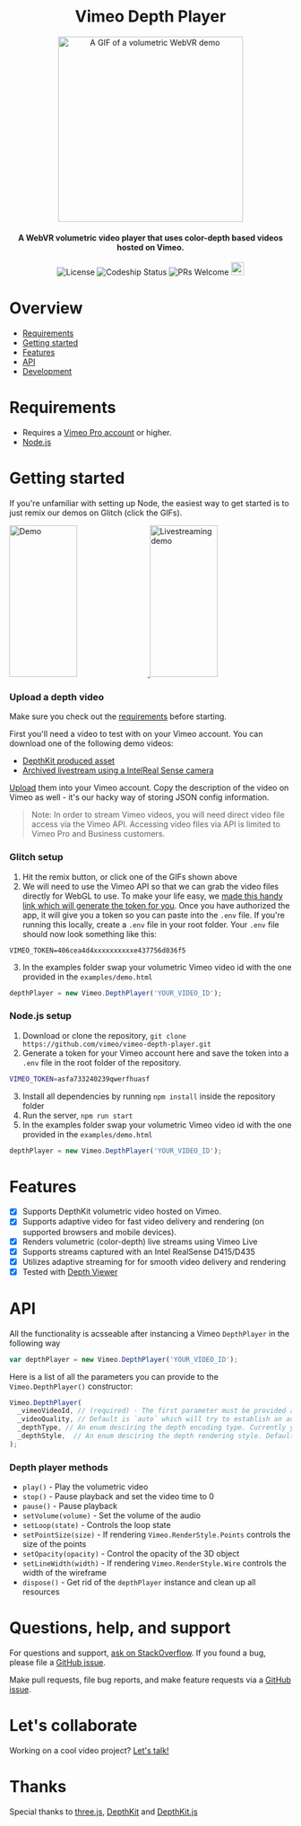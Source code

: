 <h1 align="center">Vimeo Depth Player</h1>
<p align="center">
<img src="https://raw.githubusercontent.com/vimeo/vimeo-depth-player/library-refactoring/docs/webvr_small.gif?token=AAJhwWgAm6TGq5tvMZS_8puOgjbKedDeks5bYxduwA%3D%3D" alt="A GIF of a volumetric WebVR demo" height="330" />
</p>

<h4 align="center">A WebVR volumetric video player that uses color-depth based videos hosted on Vimeo.</h4>

<p align="center">
  <img src="https://img.shields.io/badge/License-MIT-yellow.svg" alt="License">
  <img src="https://app.codeship.com/projects/9ce7c020-7326-0136-9217-52081b953558/status?branch=master" alt="Codeship Status" />
  <img src="https://img.shields.io/badge/PRs-welcome-brightgreen.svg?style=flat-square" alt="PRs Welcome">
  <a href="https://glitch.com/edit/#!/remix/vimeo-depth-player-playback">
    <img src="https://cdn.glitch.com/2bdfb3f8-05ef-4035-a06e-2043962a3a13%2Fremix%402x.png?1513093958726" alt="remix button" aria-label="remix" height="23" alt="Glitch">
  </a>
</p>


# Overview
- [Requirements](#requirements)
- [Getting started](#getting-started)
- [Features](#features)
- [API](#api)
- [Development](#development)

# Requirements
* Requires a [Vimeo Pro account](https://vimeo.com) or higher. 
* [Node.js](https://nodejs.org)


# Getting started
If you're unfamiliar with setting up Node, the easiest way to get started is to just remix our demos on Glitch (click the GIFs).

<a href="https://vimeo-depth-player-playback.glitch.me/">
  <img alt="Demo" target="_blank" src="https://i.imgur.com/KB9D16o.gif" height="270" width="49%">
</a>
<a href="https://vimeo-volumetric-video-livestreaming.glitch.me">
  <img alt="Livestreaming demo" target="_blank" src="https://i.imgur.com/IO21VAX.gif" height="270" width="49%">
</a>

### Upload a depth video
Make sure you check out the [requirements](#requirements) before starting.

First you'll need a video to test with on your Vimeo account. You can download one of the following demo videos:
* [DepthKit produced asset](https://vimeo.com/279527916) 
* [Archived livestream using a IntelReal Sense camera](https://vimeo.com/280565863) 

[Upload](https://vimeo.com/upload) them into your Vimeo account. Copy the description of the video on Vimeo as well - it's our hacky way of storing JSON config information. 

> Note: In order to stream Vimeo videos, you will need direct video file access via the Vimeo API. Accessing video files via API is limited to Vimeo Pro and Business customers.

### Glitch setup
1. Hit the remix button, or click one of the GIFs shown above
2. We will need to use the Vimeo API so that we can grab the video files directly for WebGL to use. To make your life easy, we [made this handy link which will generate the token for you](https://vimeo-authy.herokuapp.com/auth/vimeo/webgl). Once you have authorized the app, it will give you a token so you can paste into the `.env` file. If you're running this locally, create a `.env` file in your root folder. Your `.env` file should now look something like this:
```
VIMEO_TOKEN=406cea4d4xxxxxxxxxxe437756d036f5
```
3. In the examples folder swap your volumetric Vimeo video id with the one provided in the `examples/demo.html`
```js
depthPlayer = new Vimeo.DepthPlayer('YOUR_VIDEO_ID');
```

### Node.js setup
1. Download or clone the repository, `git clone https://github.com/vimeo/vimeo-depth-player.git`
2. Generate a token for your Vimeo account here and save the token into a `.env` file in the root folder of the repository.
```sh
VIMEO_TOKEN=asfa733240239qwerfhuasf
```
3. Install all dependencies by running `npm install` inside the repository folder
4. Run the server, `npm run start`
5. In the examples folder swap your volumetric Vimeo video id with the one provided in the `examples/demo.html`
```js
depthPlayer = new Vimeo.DepthPlayer('YOUR_VIDEO_ID');
```

# Features

- [x] Supports DepthKit volumetric video hosted on Vimeo.
- [x] Supports adaptive video for fast video delivery and rendering (on supported browsers and mobile devices).
- [x] Renders volumetric (color-depth) live streams using Vimeo Live
- [x] Supports streams captured with an Intel RealSense D415/D435
- [x] Utilizes adaptive streaming for for smooth video delivery and rendering
- [x] Tested with [Depth Viewer](http://github.com/vimeo/depth-viewer)

# API
All the functionality is acsseable after instancing a Vimeo `DepthPlayer` in the following way
```js
var depthPlayer = new Vimeo.DepthPlayer('YOUR_VIDEO_ID');
```
Here is a list of all the parameters you can provide to the `Vimeo.DepthPlayer()` constructor:
```js
Vimeo.DepthPlayer(
  _vimeoVideoId, // (required) - The first parameter must be provided and describes the Vimeo video ID
  _videoQuality, // Default is `auto` which will try to establish an adaptive stream, you can specifiy a fixed width by providing a number instead.
  _depthType, // An enum desciring the depth encoding type. Currently you can choose between `Vimeo.DepthType.DepthKit` or `Vimeo.DepthType.RealSense`.
  _depthStyle,  // An enum desciring the depth rendering style. Default is `Vimeo.RenderStyle.Points`. Optionally you can use `Vimeo.RenderStyle.Mesh` or `Vimeo.RenderStyle.Wire`.
);
```

### Depth player methods

- `play()` - Play the volumetric video
- `stop()` - Pause playback and set the video time to 0
- `pause()` - Pause playback
- `setVolume(volume)` - Set the volume of the audio
- `setLoop(state)` - Controls the loop state
- `setPointSize(size)` - If rendering `Vimeo.RenderStyle.Points` controls the size of the points
- `setOpacity(opacity)` - Control the opacity of the 3D object
- `setLineWidth(width)` - If rendering `Vimeo.RenderStyle.Wire` controls the width of the wireframe
- `dispose()` - Get rid of the `depthPlayer` instance and clean up all resources

# Questions, help, and support
For questions and support, [ask on StackOverflow](https://stackoverflow.com/questions/ask/?tags=vimeo). If you found a bug, please file a [GitHub issue](https://github.com/vimeo/vimeo-depth-player/issues).

Make pull requests, file bug reports, and make feature requests via a [GitHub issue](https://github.com/vimeo/vimeo-depth-player/issues).

# Let's collaborate
Working on a cool video project? [Let's talk!](mailto:labs@vimeo.com)

# Thanks
Special thanks to [three.js](https://github.com/mrdoob/three.js), [DepthKit](https://depthkit.tv) and [DepthKit.js](https://github.com/juniorxsound/DepthKit.js)
